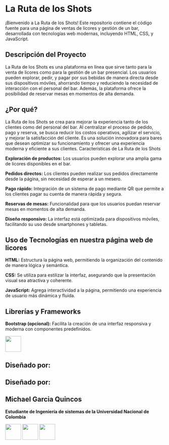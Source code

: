 # La Ruta de los Shots

¡Bienvenido a La Ruta de los Shots! Este repositorio contiene el código fuente para una página de ventas de licores y gestión de un bar, desarrollada con tecnologías web modernas, incluyendo HTML, CSS, y JavaScript.

## Descripción del Proyecto
La Ruta de los Shots es una plataforma en línea que sirve tanto para la venta de licores como para la gestión de un bar presencial. Los usuarios pueden explorar, pedir, y pagar por sus bebidas de manera directa desde sus dispositivos móviles, ahorrando tiempo y reduciendo la necesidad de interacción con el personal del bar. Además, la plataforma ofrece la posibilidad de reservar mesas en momentos de alta demanda.

## ¿Por qué?
La Ruta de los Shots se crea para mejorar la experiencia tanto de los clientes como del personal del bar. Al centralizar el proceso de pedido, pago y reserva, se busca reducir los costos operativos, agilizar el servicio, y mejorar la satisfacción del cliente. Es una solución innovadora para bares que desean optimizar su funcionamiento y ofrecer una experiencia moderna y eficiente a sus clientes.
Características de La Ruta de los Shots

**Exploración de productos:** Los usuarios pueden explorar una amplia gama de licores disponibles en el bar.

**Pedidos directos:** Los clientes pueden realizar sus pedidos directamente desde la página, sin necesidad de esperar a un mesero.

**Pago rápido:** Integración de un sistema de pago mediante QR que permite a los clientes pagar su cuenta de manera rápida y segura.

**Reservas de mesas:** Funcionalidad para que los usuarios puedan reservar mesas en momentos de alta demanda.

**Diseño responsivo:** La interfaz está optimizada para dispositivos móviles, facilitando su uso desde smartphones y tabletas.

## Uso de Tecnologías en nuestra página web de licores

**HTML:** Estructura la página web, permitiendo la organización del contenido de manera lógica y semántica.

**CSS:** Se utiliza para estilizar la interfaz, asegurando que la presentación visual sea atractiva y coherente.

**JavaScript:** Agrega interactividad a la página, permitiendo una experiencia de usuario más dinámica y fluida.

## Librerías y Frameworks

**Bootstrap (opcional):** Facilita la creación de una interfaz responsiva y moderna con componentes predefinidos.



[<img src="https://upload.wikimedia.org/wikipedia/commons/thumb/6/6b/WhatsApp.svg/800px-WhatsApp.svg.png" width="50" height="50">](https://wa.me/+573204504857)
## Diseñado por:
## Diseñado por:
## Michael Garcia Quincos

**Estudiante de Ingeniería de sistemas de la Universidad Nacional de Colombia**

[<img src="https://upload.wikimedia.org/wikipedia/commons/thumb/9/91/Octicons-mark-github.svg/1200px-Octicons-mark-github.svg.png" width="50" height="50">](https://github.com/mgarciaqu)
[<img src="https://upload.wikimedia.org/wikipedia/commons/thumb/7/7e/Gmail_icon_%282020%29.svg/1200px-Gmail_icon_%282020%29.svg.png" width="50" height="50">](mailto:maicolgarciaquincos@gmail.com)
[<img src="https://upload.wikimedia.org/wikipedia/commons/thumb/c/ca/LinkedIn_logo_initials.png/800px-LinkedIn_logo_initials.png" width="50" height="50">](https://www.linkedin.com/in/michael-garcia-quincos)
